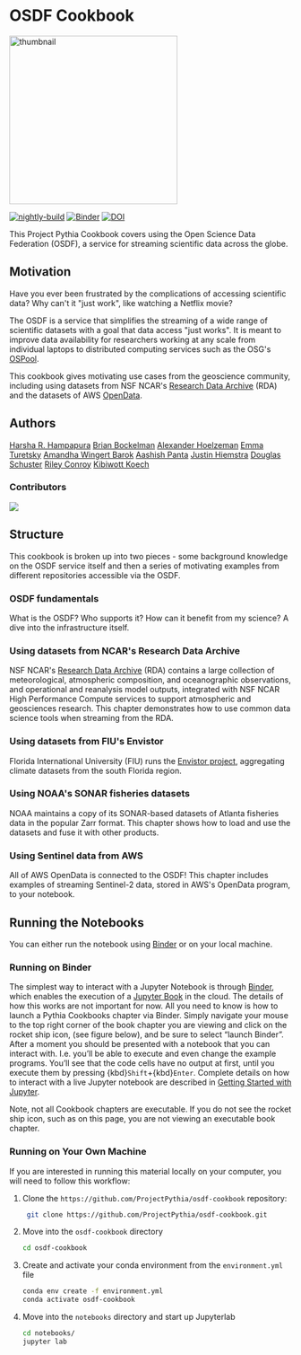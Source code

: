 # OSDF Cookbook

<img src="thumbnails/OSDF_OSPool_Logos.png" alt="thumbnail" width="300"/>

[![nightly-build](https://github.com/ProjectPythia/cookbook-template/actions/workflows/nightly-build.yaml/badge.svg)](https://github.com/ProjectPythia/cookbook-template/actions/workflows/nightly-build.yaml)
[![Binder](https://binder.projectpythia.org/badge_logo.svg)](https://binder.projectpythia.org/v2/gh/ProjectPythia/cookbook-template/main?labpath=notebooks)
[![DOI](https://zenodo.org/badge/475509405.svg)](https://zenodo.org/badge/latestdoi/475509405)

This Project Pythia Cookbook covers using the Open Science Data Federation (OSDF), a service for streaming scientific data across the globe.

## Motivation

Have you ever been frustrated by the complications of accessing scientific data?  Why can't it "just work", like watching a Netflix movie?

The OSDF is a service that simplifies the streaming of a wide range of scientific datasets with a goal that data access "just works".  It
is meant to improve data availability for researchers working at any scale from individual laptops to distributed computing services
such as the OSG's [OSPool](https://osg-htc.org/ospool).

This cookbook gives motivating use cases from the geoscience community, including using datasets from NSF NCAR's [Research Data Archive](https://rda.ucar.edu/) (RDA) and the datasets of AWS [OpenData](https://aws.amazon.com/opendata/).

## Authors
[Harsha R. Hampapura](https://github.com/hrhampapura)
[Brian Bockelman](https://github.com/bbockelm)
[Alexander Hoelzeman](https://github.com/ahoelzemann)
[Emma Turetsky](https://github.com/turetske)
[Amandha Wingert Barok](https://github.com/amandhawb)
[Aashish Panta](https://github.com/aashishpanta0)
[Justin Hiemstra](https://github.com/jhiemstrawisc)
[Douglas Schuster](https://github.com/DCSCHUS)
[Riley Conroy](https://github.com/rpconroy)
[Kibiwott Koech](https://github.com/kkbch)


### Contributors

<a href="https://github.com/ProjectPythia/osdf-cookbook/graphs/contributors">
  <img src="https://contrib.rocks/image?repo=ProjectPythia/osdf-cookbook" />
</a>

## Structure

This cookbook is broken up into two pieces - some background knowledge on the OSDF service itself
and then a series of motivating examples from different repositories accessible via the OSDF.

### OSDF fundamentals

What is the OSDF?  Who supports it? How can it benefit from my science?  A dive into the infrastructure itself.

### Using datasets from NCAR's Research Data Archive

NSF NCAR's [Research Data Archive](https://rda.ucar.edu/) (RDA) contains a large collection of meteorological, atmospheric composition, and oceanographic observations, and operational and reanalysis model outputs, integrated with NSF NCAR High Performance Compute services to support atmospheric and geosciences research. This chapter demonstrates how to use common data science tools when streaming from the RDA.

### Using datasets from FIU's Envistor

Florida International University (FIU) runs the [Envistor project](https://envistorhome.fiu.edu/envistor/), aggregating climate datasets from the south Florida region.

### Using NOAA's SONAR fisheries datasets

NOAA maintains a copy of its SONAR-based datasets of Atlanta fisheries data in the popular Zarr format.  This chapter shows how to load and use the datasets and fuse it with other products.

### Using Sentinel data from AWS

All of AWS OpenData is connected to the OSDF!  This chapter includes examples of streaming Sentinel-2 data, stored in AWS's OpenData program, to your notebook.

## Running the Notebooks

You can either run the notebook using [Binder](https://binder.projectpythia.org/) or on your local machine.

### Running on Binder

The simplest way to interact with a Jupyter Notebook is through
[Binder](https://binder.projectpythia.org/), which enables the execution of a
[Jupyter Book](https://jupyterbook.org) in the cloud. The details of how this works are not
important for now. All you need to know is how to launch a Pythia
Cookbooks chapter via Binder. Simply navigate your mouse to
the top right corner of the book chapter you are viewing and click
on the rocket ship icon, (see figure below), and be sure to select
“launch Binder”. After a moment you should be presented with a
notebook that you can interact with. I.e. you’ll be able to execute
and even change the example programs. You’ll see that the code cells
have no output at first, until you execute them by pressing
{kbd}`Shift`\+{kbd}`Enter`. Complete details on how to interact with
a live Jupyter notebook are described in [Getting Started with
Jupyter](https://foundations.projectpythia.org/foundations/getting-started-jupyter).

Note, not all Cookbook chapters are executable. If you do not see
the rocket ship icon, such as on this page, you are not viewing an
executable book chapter.


### Running on Your Own Machine

If you are interested in running this material locally on your computer, you will need to follow this workflow:

1. Clone the `https://github.com/ProjectPythia/osdf-cookbook` repository:

   ```bash
    git clone https://github.com/ProjectPythia/osdf-cookbook.git
   ```

1. Move into the `osdf-cookbook` directory
   ```bash
   cd osdf-cookbook
   ```
1. Create and activate your conda environment from the `environment.yml` file
   ```bash
   conda env create -f environment.yml
   conda activate osdf-cookbook
   ```
1. Move into the `notebooks` directory and start up Jupyterlab
   ```bash
   cd notebooks/
   jupyter lab
   ```
